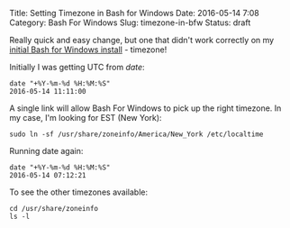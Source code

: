Title: Setting Timezone in Bash for Windows
Date: 2016-05-14 7:08
Category: Bash For Windows
Slug: timezone-in-bfw
Status: draft

Really quick and easy change, but one that didn't work correctly on my [initial Bash for Windows install]({filename}2016_05_06_pelican-python-bash.md) - timezone!

Initially I was getting UTC from _date_:

```
date "+%Y-%m-%d %H:%M:%S"
2016-05-14 11:11:00
```

A single link will allow Bash For Windows to pick up the right timezone.  In my case, I'm looking for EST (New York):

```
sudo ln -sf /usr/share/zoneinfo/America/New_York /etc/localtime
```

Running date again:

```
date "+%Y-%m-%d %H:%M:%S"
2016-05-14 07:12:21
```

To see the other timezones available:

```
cd /usr/share/zoneinfo
ls -l
```